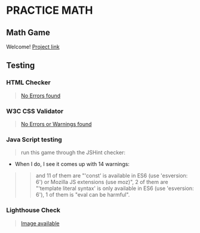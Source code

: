 # PRACTICE MATH

## Math Game

Welcome! [Project link]("https://snezhanazdravkova.github.io/practice-math/")

## Testing

### HTML Checker
> [No Errors found]()
### W3C CSS Validator
> [No Errors or Warnings found]()
### Java Script testing
> run this game through the JSHint checker:
- When I do, I see it comes up with 14 warnings:
>> and 11 of them are "'const' is available in ES6 (use 'esversion: 6') or Mozilla JS extensions (use moz)",
>> 2 of them are "'template literal syntax' is only available in ES6 (use 'esversion: 6'),
>> 1 of them is "eval can be harmful".
### Lighthouse Check
> [Image available]()